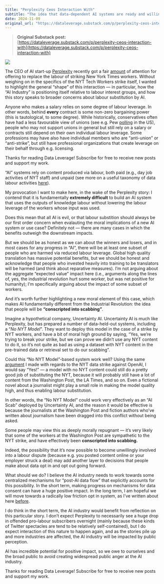 ```yaml
---
title: "Perplexity Ceos Interaction With"
subtitle: "The idea that data-dependent AI systems are ready and willing to crush any leverage from knowledge workers is unlikely to make the AI industry look good to the public."
date: 2024-11-09
original_url: "https://dataleverage.substack.com/p/perplexity-ceos-interaction-with"
---
```


> **Original Substack post:** [https://dataleverage.substack.com/p/perplexity-ceos-interaction-with](https://dataleverage.substack.com/p/perplexity-ceos-interaction-with)

![](https://substack-post-media.s3.amazonaws.com/public/images/b317670e-5cdb-40cb-973a-33dd68aa4556\_2060x1280.png "")

The CEO of AI start-up [Perplexity](https://www.perplexity.ai/) recently got a fair [amount](https://techcrunch.com/2024/11/04/perplexity-ceo-offers-ai-companys-services-to-replace-striking-nyt-staff) of attention for offering to replace the labour of striking New York Times workers. Without weighing on in the specifics of the NYT Tech Workers strike itself, I wanted to highlight the general “shape” of this interaction — in particular, how the “AI Industry” is positioning itself relative to labour interest groups, and how this story speaks to broader concerns about labour substitution by AI.

Anyone who makes a salary relies on some degree of labour leverage. In other words, behind **every** contract is some non-zero bargaining power (this is tautological, to some degree). While historically, conservatives often have had a less favourable view of unions (see e.g. Pew [polling](https://www.pewresearch.org/politics/2024/02/01/labor-unions/) in the US), people who may not support unions in general but still rely on a salary or contracts still depend on their own individual labour leverage. Some professions may have also have individual members who are “anti-union” or “anti-strike”, but still have professional organizations that create leverage on their behalf through e.g. licensing.

Thanks for reading Data Leverage! Subscribe for free to receive new posts and support my work.

“AI” systems rely on content produced via labour, both paid (e.g., day job activities of NYT staff) and unpaid (see more on a useful taxonomy of data labour activities [here](https://dl.acm.org/doi/10.1145/3593013.3594070)).

My provocation I want to make here, in the wake of the Perplexity story: I contend that it is fundamentally **extremely difficult** to build an AI system that uses the outputs of knowledge labour without lowering the labour leverage of the workers whose input was used.

Does this mean that all AI is evil, or that labour substition should always be our first order concern when evalauting the moral implications of a new AI system or use case? Definitely not — there are many cases in which the benefits outweigh the downstream impacts.

But we should be as honest as we can about the winners and losers, and in most cases for any progress in “AI”, there will be at least one subset of people who are harmed via reduced labour leverage. Global high quality translation has massive potential benefits, but we should be honest and acknowledge that people who invested heavily into training to be translators will be harmed (and think about reparative measures). I’m not arguing about the aggregate “expected value” impact here (i.e., arguments along the lines of, yes, the industrial revolution hurt some worker, but was net positive for humanity); I’m specifically arguing about the impact of some subset of workers.

And it’s worth further highlighting a new moral element of this case, which makes AI fundamentally different from the Industrial Revolution: the idea that people will be **“conscripted into scabbing”**.

Imagine a hypothetical company, Uncertainty AI. Uncertainty AI is much like Perplexity, but has prepared a number of data-held-out systems, including a “*No NYT Model*”. They want to deploy this model in the case of a strike by NYT workers, and have a bit of moral high ground by saying, “Yes, we’re trying to break your strike, but we can prove we didn’t use any NYT content to do it, so it’s not quite as bad as using a dataset with NYT content in the pre-trained data or retrieval set to do our scabbing”.

Could this “No NYT Model”-based system work well? Using the same [argument](https://dataleverage.substack.com/p/will-the-new-york-times-data-strike) I made with regards to the NYT data strike against OpenAI, I would say “Yes!” — a model with no NYT content could still do a pretty good job of substituting the NYT, because it will probably still have a lot of content from the Washington Post, the LA Times, and so on. Even a fictional novel about a journalist might play a small role in making the model quality high, and thus enabling labour substitution.

In other words, the “No NYT Model” could work very effectively as an “AI Scab” deployed by Uncertainty AI, and the reason it would be effective is because the journalists at the Washington Post and fiction authors who’ve written about journalism have been dragged into this conflict without being asked.

Some people may view this as deeply morally repugnant — it’s very likely that some of the workers at the Washington Post are sympathetic to the NYT strike, and have effectively been **conscripted into scabbing.**

Indeed, the possibility that it’s now possible to become unwillingly involved into a labour dispute (because e.g. you posted content online or your employer struck a deal) may add another layer to decisions that people make about data opt in and opt out going forward.

What should we do? I believe the AI industry needs to work towards some centralized mechanisms for “post-AI data flow” that explicitly accounts for this possibility. In the short term, making progress on mechanisms for data consent can have a huge positive impact. In the long term, I am hopeful we will move towards a radically low friction opt in system, as I’ve written about here [before](https://dataleverage.substack.com/p/measuring-relative-ai-alignment-in-terms-of-data-pipelines).

I do think in the short term, the AI industry would benefit from reflection on this particular story. I don’t expect Perplexity to necessarily see a huge drop in offended pro-labour subscribers overnight (mainly because these kinds of Twitter spectacles are tend to be relatively self-contained), but I do expect interaction of this nature to happen again, and as the stories pile up and more industries are affected, the AI industry will be impacted by public perception.

AI has incredible potential for positive impact, so we owe to ourselves and the broad public to avoid creating widespread public anger at the AI industry.

Thanks for reading Data Leverage! Subscribe for free to receive new posts and support my work.
